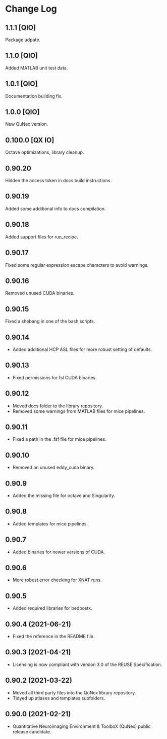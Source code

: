 <!--
SPDX-FileCopyrightText: 2021 QuNex development team <https://qunex.yale.edu/>

SPDX-License-Identifier: GPL-3.0-or-later
-->

# Change Log

## 1.1.1 [QIO]

Package udpate.

## 1.1.0 [QIO]

Added MATLAB unit test data.

## 1.0.1 [QIO]

Documentation building fix.

## 1.0.0 [QIO]

New QuNex version.

## 0.100.0 [QX IO]

Octave optimizations, library cleanup.

## 0.90.20

Hidden the access token in docs build instructions.

## 0.90.19

Added some additional info to docs compilation.

## 0.90.18

Added support files for run_recipe.

## 0.90.17

Fixed some regular expression escape characters to avoid warnings.

## 0.90.16

Removed unused CUDA binaries.

## 0.90.15

Fixed a shebang in one of the bash scripts.

## 0.90.14

* Added additional HCP ASL files for more robust setting of defaults.

## 0.90.13

* Fixed permissions for fsl CUDA binaries.

## 0.90.12

* Moved docs folder to the library repository.
* Removed some warnings from MATLAB files for mice pipelines.

## 0.90.11

* Fixed a path in the .fsf file for mice pipelines.

## 0.90.10

* Removed an unused eddy_cuda binary.

## 0.90.9

* Added the missing file for octave and Singularity.

## 0.90.8

* Added templates for mice pipelines.

## 0.90.7

* Added binaries for newer versions of CUDA.

## 0.90.6

* More robust error checking for XNAT runs.

## 0.90.5

* Added required libraries for bedpostx.

## 0.90.4 (2021-06-21)

* Fixed the reference in the README file.

## 0.90.3 (2021-04-21)

* Licensing is now compliant with version 3.0 of the REUSE Specification.

## 0.90.2 (2021-03-22)

* Moved all third party files into the QuNex library repository.
* Tidyed up atlases and templates subfolders.

## 0.90.0 (2021-02-21)

* Quantitative Neuroimaging Environment & ToolboX (QuNex) public release candidate.
